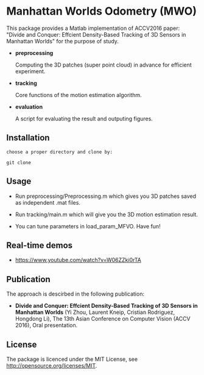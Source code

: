 # Manhattan Worlds Odometry (MWO)
This package provides a Matlab implementation of ACCV2016 paper: "Divide and Conquer: Effcient Density-Based Tracking of 3D Sensors in Manhattan Worlds" for the purpose of study.

*   **preprocessing**

    Computing the 3D patches (super point cloud) in advance for efficient experiment.

*   **tracking**

    Core functions of the motion estimation algorithm.
    
*   **evaluation**

    A script for evaluating the result and outputing figures.
    
## Installation

    choose a proper directory and clone by: 
    
    git clone 
    
## Usage

*   Run preprocessing/Preprocessing.m which gives you 3D patches saved as independent .mat files.

*   Run tracking/main.m which will give you the 3D motion estimation result. 

*   You can tune parameters in load_param_MFVO. Have fun!

## Real-time demos

*  https://www.youtube.com/watch?v=W06ZZki0rTA

## Publication

The approach is descirbed in the following publication:

*  **Divide and Conquer: Effcient Density-Based Tracking of 3D Sensors in Manhattan Worlds** (Yi Zhou, Laurent Kneip, Cristian Rodriguez, Hongdong Li), The 13th Asian Conference on Computer Vision (ACCV 2016), Oral presentation.

## License

The package is licenced under the MIT License, see http://opensource.org/licenses/MIT.





    
    

    



